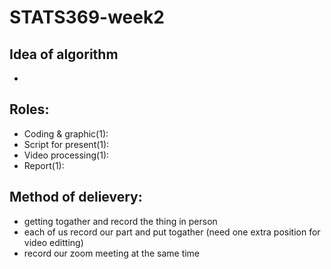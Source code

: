 # STATS369-week2

## Idea of algorithm
- 

## Roles:
- Coding & graphic(1):
- Script for present(1):
- Video processing(1):
- Report(1):

## Method of delievery: 
- getting togather and record the thing in person
- each of us record our part and put togather (need one extra position for video editting)
- record our zoom meeting at the same time

